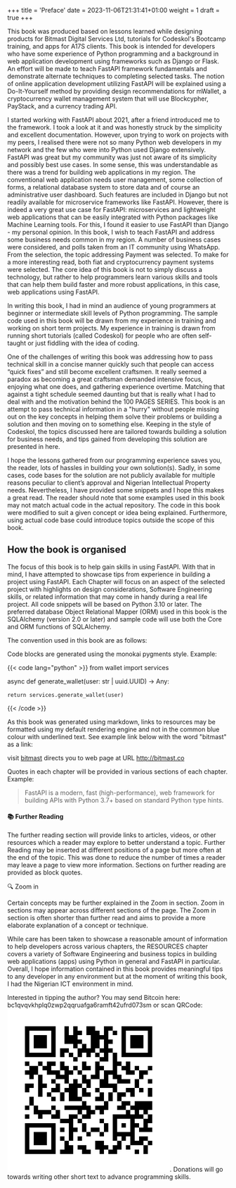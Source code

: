 +++
title = 'Preface'
date = 2023-11-06T21:31:41+01:00
weight = 1
draft = true
+++


This book was produced based on lessons learned while designing products for Bitmast Digital Services Ltd, tutorials for
Codeskol's Bootcamp training, and apps for A17S clients. This book is intended for developers who have some
experience of Python programming and a background in web application development using frameworks such as Django or
Flask. An effort will be made to teach FastAPI framework fundamentals and demonstrate alternate techniques to completing
selected tasks. The notion of online application development utilizing FastAPI will be explained using a Do-It-Yourself
method by providing design recommendations for mWallet, a cryptocurrency wallet management system that will use 
Blockcypher, PayStack, and a currency trading API.

I started working with FastAPI about 2021, after a friend introduced me to the framework. I took a look at it and was
honestly struck by the simplicity and excellent documentation. However, upon trying to work on projects with my peers, I
realised there were not so many Python web developers in my network and the few who were into Python used Django
extensively. FastAPI was great but my community was just not aware of its simplicity and possibly best use cases. In
some sense, this was understandable as there was a trend for building web applications in my region. The conventional
web application needs user management, some collection of forms, a relational database system to store data and of
course an administrative user dashboard. Such features are included in Django but not readily available for microservice
frameworks like FastAPI. However, there is indeed a very great use case for FastAPI: microservices and lightweight web
applications that can be easily integrated with Python packages like Machine Learning tools. For this, I found it easier
to use FastAPI than Django - my personal opinion. In this book, I wish to teach FastAPI and address some business needs
common in my region. A number of business cases were considered, and polls taken from an IT community using WhatsApp.
From the selection, the topic addressing Payment was selected. To make for a more interesting read, both fiat and
cryptocurrency payment systems were selected. The core idea of this book is not to simply discuss a technology, but
rather to help programmers learn various skills and tools that can help them build faster and more robust applications,
in this case, web applications using FastAPI.

In writing this book, I had in mind an audience of young programmers at beginner or intermediate skill levels of Python
programming. The sample code used in this book will be drawn from my experience in training and working on short term
projects. My experience in training is drawn from running short tutorials (called Codeskol) for people who are often
self-taught or just fiddling with the idea of coding. 

One of the challenges of writing this book was addressing how to pass technical skill in a concise manner quickly such that people can access “quick fixes”
and still become excellent craftsmen. It really seemed a paradox as becoming a great craftsman demanded intensive focus,
enjoying what one does, and gathering experience overtime. Matching that against a tight schedule seemed daunting but
that is really what I had to deal with and the motivation behind the 100 PAGES SERIES. This book is an attempt to pass
technical information in a "hurry" without people missing out on the key concepts in helping them solve their problems or
building a solution and then moving on to something else. Keeping in the style of Codeskol, the topics discussed here
are tailored towards building a solution for business needs, and tips gained from developing this solution are presented
in here.

I hope the lessons gathered from our programming experience saves you, the reader, lots of hassles in building your own
solution(s). Sadly, in some cases, code bases for the solution are not publicly available for multiple reasons peculiar to
client’s approval and Nigerian Intellectual Property needs. Nevertheless, I have provided some snippets and I
hope this makes a great read. The reader should note that some examples used in this book may not match actual code in the actual
repository. The code in this book were modified to suit a given concept or idea being explained. Furthermore, using
actual code base could introduce topics outside the scope of this book.

## How the book is organised

The focus of this book is to help gain skills in using FastAPI. With that in mind, I have attempted to showcase tips
from experience in building a project using FastAPI. Each Chapter will focus on an aspect of the selected project with
highlights on design considerations, Software Engineering skills, or related information that may come in handy during a
real life project. All code snippets will be based on Python 3.10 or later. The preferred database Object Relational Mapper (ORM)
used in this book is the SQLAlchemy (version 2.0 or later) and sample code will use both the Core and ORM functions of
SQLAlchemy.

The convention used in this book are as follows:

Code blocks are generated using the monokai pygments style. Example:

{{< code lang="python" >}}
from wallet import services

async def generate_wallet(user: str | uuid.UUID) -> Any:

    return services.generate_wallet(user)

{{< /code >}}

As this book was generated using markdown, links to resources may be formatted using my default rendering engine and not
in the common blue colour with underlined text. See example link below with the word "bitmast" as a link:

visit [bitmast](http://bitmast.co) directs you to web page at URL http://bitmast.co

Quotes in each chapter will be provided in various sections of each chapter. Example:

> FastAPI is a modern, fast (high-performance), web framework for building APIs with Python 3.7+ based on standard
> Python
> type hints.

#### 📚 Further Reading

The further reading section will provide links to articles, videos, or other resources which a reader may explore to
better understand a topic. Further Reading may be inserted at different positions of a page but
more often at the end of the topic. This was done to reduce the number of times a reader may leave a page to view more
information.
Sections on further reading are provided as block quotes.

🔍 Zoom in

Certain concepts may be further explained in the Zoom in section. 
Zoom in sections may appear across different sections of the page. 
The Zoom in section is often shorter than further read and aims to provide a more elaborate explanation of a concept or technique.


While care has been taken to showcase a reasonable amount of information to help developers across various chapters, the
RESOURCES chapter covers a variety of Software Engineering and business topics in building web applications (apps) using Python in
general and FastAPI in particular. Overall, I hope information contained in this book provides meaningful tips to any developer in any
environment but at the moment of writing this book, I had the Nigerian ICT environment in mind.


Interested in tipping the author? You may send Bitcoin here: bc1qvqvkhplq0zwp2qqruafga6ramft42ufrd073sm or scan QRCode:
![Donation Bitcoin Address](donation.png). Donations will go towards writing other short text to advance programming skills.
